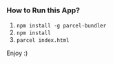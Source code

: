 ### How to Run this App?

1. `npm install -g parcel-bundler`
2. `npm install`
3. `parcel index.html`

Enjoy :)
